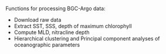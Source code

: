 Functions for processing BGC-Argo data:
- Download raw data
- Extract SST, SSS, depth of maximum chlorophyll
- Compute MLD, nitracline depth
- Hierarchical clustering and Principal component analyses of oceanographic parameters
  

